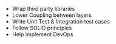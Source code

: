 * Wrap third party libraries
* Lower Coupling between layers
* Write Unit Test & Integration test cases
* Follow SOLID principles
* Help implement DevOps

